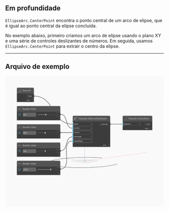 ## Em profundidade
`EllipseArc.CenterPoint` encontra o ponto central de um arco de elipse, que é igual ao ponto central da elipse concluída.

No exemplo abaixo, primeiro criamos um arco de elipse usando o plano XY e uma série de controles deslizantes de números. Em seguida, usamos `EllipseArc.CenterPoint` para extrair o centro da elipse.

___
## Arquivo de exemplo

![CenterPoint](./Autodesk.DesignScript.Geometry.EllipseArc.CenterPoint_img.jpg)

